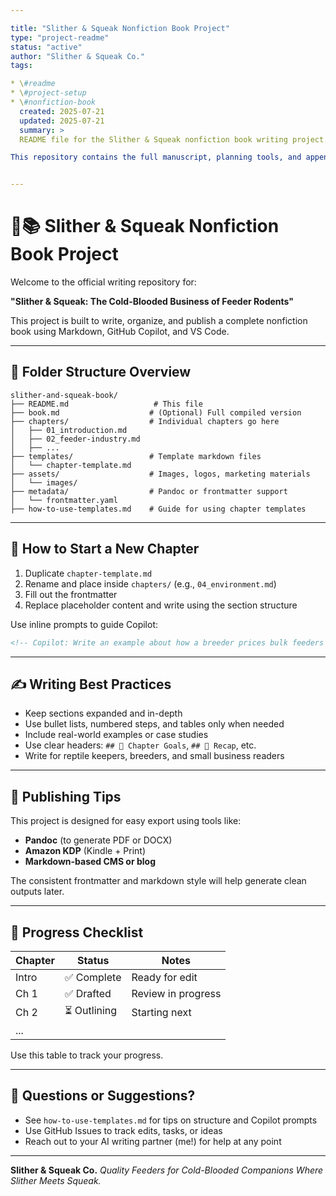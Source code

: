 ```yaml
---

title: "Slither & Squeak Nonfiction Book Project"
type: "project-readme"
status: "active"
author: "Slither & Squeak Co."
tags:

* \#readme
* \#project-setup
* \#nonfiction-book
  created: 2025-07-21
  updated: 2025-07-21
  summary: >
  README file for the Slither & Squeak nonfiction book writing project. Includes folder descriptions, writing instructions, and publishing tips. # Slither & Squeak Co. Book Project

This repository contains the full manuscript, planning tools, and appendix material for a nonfiction book titled *Slither & Squeak: The Cold-Blooded Business of Feeder Rodents*. Each chapter is written in Markdown using a consistent nonfiction structure with YAML frontmatter. The book is designed for aspiring small-scale feeder rodent breeders who want to operate cleanly, ethically, and profitably.


---
```


# 🐍📚 Slither & Squeak Nonfiction Book Project

Welcome to the official writing repository for:

**"Slither & Squeak: The Cold-Blooded Business of Feeder Rodents"**

This project is built to write, organize, and publish a complete nonfiction book using Markdown, GitHub Copilot, and VS Code.

---

## 📁 Folder Structure Overview

```
slither-and-squeak-book/
├── README.md                   # This file
├── book.md                    # (Optional) Full compiled version
├── chapters/                  # Individual chapters go here
│   ├── 01_introduction.md
│   ├── 02_feeder-industry.md
│   ├── ...
├── templates/                 # Template markdown files
│   └── chapter-template.md
├── assets/                    # Images, logos, marketing materials
│   └── images/
├── metadata/                  # Pandoc or frontmatter support
│   └── frontmatter.yaml
├── how-to-use-templates.md    # Guide for using chapter templates
```

---

## 🧱 How to Start a New Chapter

1. Duplicate `chapter-template.md`
2. Rename and place inside `chapters/` (e.g., `04_environment.md`)
3. Fill out the frontmatter
4. Replace placeholder content and write using the section structure

Use inline prompts to guide Copilot:

```markdown
<!-- Copilot: Write an example about how a breeder prices bulk feeders -->
```

---

## ✍️ Writing Best Practices

* Keep sections expanded and in-depth
* Use bullet lists, numbered steps, and tables only when needed
* Include real-world examples or case studies
* Use clear headers: `## 🚀 Chapter Goals`, `## 🔁 Recap`, etc.
* Write for reptile keepers, breeders, and small business readers

---

## 🧰 Publishing Tips

This project is designed for easy export using tools like:

* **Pandoc** (to generate PDF or DOCX)
* **Amazon KDP** (Kindle + Print)
* **Markdown-based CMS or blog**

The consistent frontmatter and markdown style will help generate clean outputs later.

---

## 📌 Progress Checklist

| Chapter | Status      | Notes              |
| ------- | ----------- | ------------------ |
| Intro   | ✅ Complete  | Ready for edit     |
| Ch 1    | ✅ Drafted   | Review in progress |
| Ch 2    | ⏳ Outlining | Starting next      |
| ...     |             |                    |

Use this table to track your progress.

---

## 💬 Questions or Suggestions?

* See `how-to-use-templates.md` for tips on structure and Copilot prompts
* Use GitHub Issues to track edits, tasks, or ideas
* Reach out to your AI writing partner (me!) for help at any point

---

**Slither & Squeak Co.**
*Quality Feeders for Cold-Blooded Companions*
*Where Slither Meets Squeak.*
